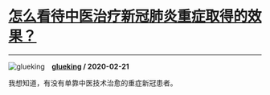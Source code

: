 # [怎么看待中医治疗新冠肺炎重症取得的效果？](https://www.zhihu.com/answer/1029023396)

-------------------------------------------------------------------

![glueking](https://pic1.zhimg.com/da8e974dc.jpg?source=1940ef5c "glueking")&emsp;**[glueking](https://www.zhihu.com/people/fangjingang-25) / 2020-02-21**

我想知道，有没有单靠中医技术治愈的重症新冠患者。

